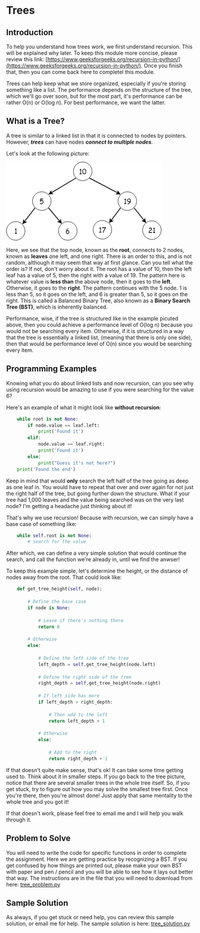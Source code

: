 # Trees

## Introduction

To help you understand how trees work, we first understand recursion. This will be explained why later. To keep this module more concise, please review this link: [https://www.geeksforgeeks.org/recursion-in-python/](https://www.geeksforgeeks.org/recursion-in-python/). Once you finish that, then you can come back here to completel this module.

Trees can help keep what we store organized, especially if you're storing something like a list. The performance depends on the structure of the tree, which we'll go over soon, but for the most part, it's performance can be rather O(n) or O(log n). For best performance, we want the latter.

## What is a Tree?

A tree is similar to a linked list in that it is connected to nodes by pointers. However, ***trees*** can have nodes ***connect to multiple nodes***.

Let's look at the following picture:

![binary_tree.png](binary_tree.png)

Here, we see that the top node, known as the **root**, connects to 2 nodes, known as **leaves** one left, and one right. There is an order to this, and is not random, although it may seem that way at first glance. Can you tell what the order is? If not, don't worry about it. The root has a value of 10, then the left leaf has a value of 5, then the right with a value of 19. The pattern here is whatever value is **less than** the above node, then it goes to the **left**. Otherwise, it goes to the **right**. The pattern continues with the 5 node. 1 is less than 5, so it goes on the left, and 6 is greater than 5, so it goes on the right. This is called a Balanced Binary Tree, also known as a **Binary Search Tree (BST)**, which is inherently balanced.

Performance, wise, if the tree is structured like in the example picuted above, then you could achieve a performance level of O(log n) because you would not be searching every item. Otherwise, if it is structured in a way that the tree is essentially a linked list, (meaning that there is only one side), then that would be performance level of O(n) since you would be searching every item.

## Programming Examples
Knowing what you do about linked lists and now recursion, can you see why using recursion would be amazing to use if you were searching for the value 6?

Here's an example of what it might look like **without recursion**:
```python
    while root is not None:
        if node.value == leaf.left:
            print('Found it')
        elif:
            node.value == leaf.right:
            print('Found it')
        else:
            print("Guess it's not here?")
    print('Found the end')
```
Keep in mind that would **only** search the left half of the tree going as deep as one leaf in. You would have to repeat that over and over again for not just the right half of the tree, but going further down the structure. What if your tree had 1,000 leaves and the value being searched was on the very last node? I'm getting a headache just thinking about it!

That's why we use recursion! Because with recursion, we can simply have a base case of something like:
```python
    while self.root is not None:
        # search for the value
```
After which, we can define a very simple solution that would continue the search, and call the function we're already in, until we find the anwser!

To keep this example simple, let's determine the height, or the distance of nodes away from the root. That could look like:

```python
    def get_tree_height(self, node):
        
        # Define the base case
        if node is None:
           
            # Leave if there's nothing there
            return 0
        
        # Otherwise
        else:
            
            # Define the left side of the tree
            left_depth = self.get_tree_height(node.left)
            
            # Define the right side of the tree
            right_depth = self.get_tree_height(node.right)

            # If left side has more
            if left_depth > right_depth:
                
                # Then add to the left
                return left_depth + 1
            
            # Otherwise
            else:
               
                # Add to the right
                return right_depth + 1
```

If that doesn't quite make sense, that's ok! It can take some time getting used to. Think about it in smaller steps. If you go back to the tree picture, notice that there are several smaller trees in the whole tree itself. So, if you get stuck, try to figure out how you may solve the smallest tree first. Once you're there, then you're almost done! Just apply that same mentality to the whole tree and you got it! 

If that doesn't work, please feel free to email me and I will help you walk through it.

## Problem to Solve

You will need to write the code for specific functions in order to complete the assignment. Here we are getting practice by recognizing a BST. If you get confused by how things are printed out, please make your own BST with paper and pen / pencil and you will be able to see how it lays out better that way. The instructions are in the file that you will need to download from here: [tree_problem.py](tree_problem.py)

## Sample Solution

As always, if you get stuck or need help, you can review this sample solution, or email me for help. The sample solution is here: [tree_solution.py](tree_solution.py)